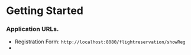 # Getting Started


### Application URLs.
* Registration Form: `http://localhost:8080/flightreservation/showReg`
* 


